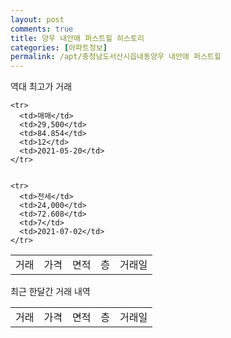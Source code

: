 ```yaml
---
layout: post
comments: true
title: 양우 내안애 퍼스트힐 히스토리
categories: [아파트정보]
permalink: /apt/충청남도서산시읍내동양우 내안애 퍼스트힐
---
```


역대 최고가 거래
<table class="sortable">
    <tr>
      <td>거래</td>
      <td>가격</td>
      <td>면적</td>
      <td>층</td>
      <td>거래일</td>
    </tr>
    
    <tr>
      <td>매매</td>
      <td>29,500</td>
      <td>84.854</td>
      <td>12</td>
      <td>2021-05-20</td>
    </tr>
        
    
    <tr>
      <td>전세</td>
      <td>24,000</td>
      <td>72.608</td>
      <td>7</td>
      <td>2021-07-02</td>
    </tr>
        
    
</table>

최근 한달간 거래 내역

<font size='small'>
<table class="sortable">
    <tr>
      <td>거래</td>
      <td>가격</td>
      <td>면적</td>
      <td>층</td>
      <td>거래일</td>
    </tr>

</table>
</font>

